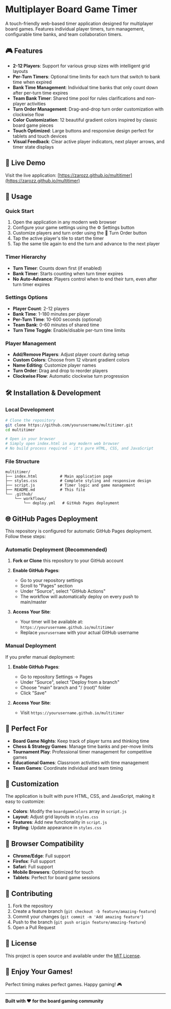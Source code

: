# Multiplayer Board Game Timer

A touch-friendly web-based timer application designed for multiplayer board games. Features individual player timers, turn management, configurable time banks, and team collaboration timers.

## 🎮 Features

- **2-12 Players**: Support for various group sizes with intelligent grid layouts
- **Per-Turn Timers**: Optional time limits for each turn that switch to bank time when expired
- **Bank Time Management**: Individual time banks that only count down after per-turn time expires
- **Team Bank Timer**: Shared time pool for rules clarifications and non-player activities
- **Turn Order Management**: Drag-and-drop turn order customization with clockwise flow
- **Color Customization**: 12 beautiful gradient colors inspired by classic board game pieces
- **Touch Optimized**: Large buttons and responsive design perfect for tablets and touch devices
- **Visual Feedback**: Clear active player indicators, next player arrows, and timer state displays

## 🚀 Live Demo

Visit the live application: [https://zarozz.github.io/multitimer](https://zarozz.github.io/multitimer)

## 📱 Usage

### Quick Start
1. Open the application in any modern web browser
2. Configure your game settings using the ⚙️ Settings button
3. Customize players and turn order using the 🔄 Turn Order button
4. Tap the active player's tile to start the timer
5. Tap the same tile again to end the turn and advance to the next player

### Timer Hierarchy
- **Turn Timer**: Counts down first (if enabled)
- **Bank Timer**: Starts counting when turn timer expires
- **No Auto-Advance**: Players control when to end their turn, even after turn timer expires

### Settings Options
- **Player Count**: 2-12 players
- **Bank Time**: 1-180 minutes per player
- **Per-Turn Time**: 10-600 seconds (optional)
- **Team Bank**: 0-60 minutes of shared time
- **Turn Time Toggle**: Enable/disable per-turn time limits

### Player Management
- **Add/Remove Players**: Adjust player count during setup
- **Custom Colors**: Choose from 12 vibrant gradient colors
- **Name Editing**: Customize player names
- **Turn Order**: Drag and drop to reorder players
- **Clockwise Flow**: Automatic clockwise turn progression

## 🛠️ Installation & Development

### Local Development
```bash
# Clone the repository
git clone https://github.com/yourusername/multitimer.git
cd multitimer

# Open in your browser
# Simply open index.html in any modern web browser
# No build process required - it's pure HTML, CSS, and JavaScript
```

### File Structure
```
multitimer/
├── index.html          # Main application page
├── styles.css          # Complete styling and responsive design
├── script.js           # Timer logic and game management
├── README.md           # This file
└── .github/
    └── workflows/
        └── deploy.yml   # GitHub Pages deployment
```

## 🌐 GitHub Pages Deployment

This repository is configured for automatic GitHub Pages deployment. Follow these steps:

### Automatic Deployment (Recommended)

1. **Fork or Clone** this repository to your GitHub account

2. **Enable GitHub Pages**:
   - Go to your repository settings
   - Scroll to "Pages" section
   - Under "Source", select "GitHub Actions"
   - The workflow will automatically deploy on every push to main/master

3. **Access Your Site**:
   - Your timer will be available at: `https://yourusername.github.io/multitimer`
   - Replace `yourusername` with your actual GitHub username

### Manual Deployment

If you prefer manual deployment:

1. **Enable GitHub Pages**:
   - Go to repository Settings → Pages
   - Under "Source", select "Deploy from a branch"
   - Choose "main" branch and "/ (root)" folder
   - Click "Save"

2. **Access Your Site**:
   - Visit `https://yourusername.github.io/multitimer`

## 🎯 Perfect For

- **Board Game Nights**: Keep track of player turns and thinking time
- **Chess & Strategy Games**: Manage time banks and per-move limits  
- **Tournament Play**: Professional timer management for competitive games
- **Educational Games**: Classroom activities with time management
- **Team Games**: Coordinate individual and team timing

## 🔧 Customization

The application is built with pure HTML, CSS, and JavaScript, making it easy to customize:

- **Colors**: Modify the `boardgameColors` array in `script.js`
- **Layout**: Adjust grid layouts in `styles.css`
- **Features**: Add new functionality in `script.js`
- **Styling**: Update appearance in `styles.css`

## 📱 Browser Compatibility

- **Chrome/Edge**: Full support
- **Firefox**: Full support  
- **Safari**: Full support
- **Mobile Browsers**: Optimized for touch
- **Tablets**: Perfect for board game sessions

## 🤝 Contributing

1. Fork the repository
2. Create a feature branch (`git checkout -b feature/amazing-feature`)
3. Commit your changes (`git commit -m 'Add amazing feature'`)
4. Push to the branch (`git push origin feature/amazing-feature`)
5. Open a Pull Request

## 📄 License

This project is open source and available under the [MIT License](LICENSE).

## 🎲 Enjoy Your Games!

Perfect timing makes perfect games. Happy gaming! 🎮

---

**Built with ❤️ for the board gaming community**

